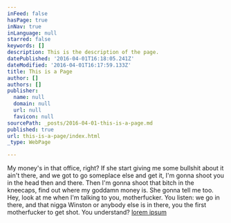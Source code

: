 ```yaml
---
inFeed: false
hasPage: true
inNav: true
inLanguage: null
starred: false
keywords: []
description: This is the description of the page.
datePublished: '2016-04-01T16:18:05.241Z'
dateModified: '2016-04-01T16:17:59.133Z'
title: This is a Page
author: []
authors: []
publisher:
  name: null
  domain: null
  url: null
  favicon: null
sourcePath: _posts/2016-04-01-this-is-a-page.md
published: true
url: this-is-a-page/index.html
_type: WebPage

---
```

My money's in that office, right? If she start giving me some bullshit about it ain't there, and we got to go someplace else and get it, I'm gonna shoot you in the head then and there. Then I'm gonna shoot that bitch in the kneecaps, find out where my goddamn money is. She gonna tell me too. Hey, look at me when I'm talking to you, motherfucker. You listen: we go in there, and that nigga Winston or anybody else is in there, you the first motherfucker to get shot. You understand?
[lorem ipsum][0]

[0]: http://slipsum.com/